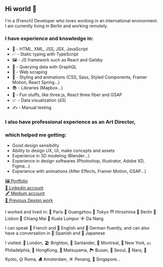 ## Hi world 👋

I'm a (French) Developer who loves working in an international environment.  
I am currently living in Berlin and working remotely.

### I have experience and knowledge in: 
 - 📄 - HTML, XML, JSS, JSX, JavaScript
 - ✅ - Static typing with TypeScript
 - 🖼️ - JS framework such as React and Gatsby
 - 💽 - Querying data with GraphQL
 - 💾 - Web scraping
 - 🎨 - Styling and animations (CSS, Sass, Styled Components, Framer Motion, React Spring...)
 - 📚 - Libraries (Mapbox...)
 - 🎉 - Fun stuffs, like three.js, React three fiber and GSAP
 - 📈 - Data visualization (d3)
 - ✍️ - Manual testing

### I also have professional experience as an Art Director, 
### which helped me getting:  
- Good design sensibility
- Ability to design UX, UI, make concepts and assets
- Experience in 3D modeling (Blender...) 
- Experience in design softwares (Photoshop, Illustrator, Adobe XD, Figma...)
- Experience with animations (After Effects, Framer Motion, GSAP...)

[🖼️ Portfolio](https://ludivine-constanti.surge.sh/)  
[📜 Linkedin account](https://www.linkedin.com/in/ludivine-constanti/)  
[🖋️ Medium account](https://medium.com/@ludivine.constanti)           
[🎨 Previous Design work](https://www.behance.net/Lu-di)  

I worked and lived in: 🥖 Paris 🐼 Guangzhou 🗼 Tokyo ⛩️ Hiroshima 🍻 Berlin 🌊 Lisbon 🌴 Chiang Mai 🏨 Kuala Lumpur ☀️ Da Nang

I can speak 🥐 French and 🥓 English and 🥨 German fluently, and can also have a conversation in 🍳 Spanish and 🍙 Japanese  

I visited: 👸 London, 🏖️ Brighton, 🌊 Santander, 🌳 Montreal, 🗽 New York, 💵 Philadelphia, 🐉 HongKong, 🏰 Matsuyama, 🏞️ Busan, 🥮 Seoul, 🦌 Nara, 🏯 Kyoto, 🌞 Roma, ⛸️ Amsterdam, ☀️ Penang, 🌊 Singapore...

<!--
**ludivineConstanti/ludivineConstanti** is a ✨ _special_ ✨ repository because its `README.md` (this file) appears on your GitHub profile.

Here are some ideas to get you started:

- 🔭 I’m currently working on ...
- 🌱 I’m currently learning ...
- 👯 I’m looking to collaborate on ...
- 🤔 I’m looking for help with ...
- 💬 Ask me about ...
- 📫 How to reach me: ...
- 😄 Pronouns: ...
- ⚡ Fun fact: ...
-->
